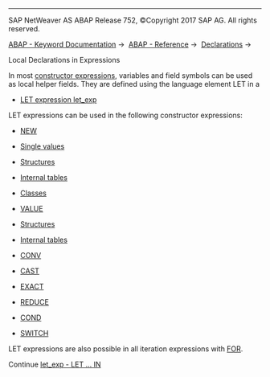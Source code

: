   

* * *

SAP NetWeaver AS ABAP Release 752, ©Copyright 2017 SAP AG. All rights reserved.

[ABAP - Keyword Documentation](javascript:call_link\('abenabap.htm'\)) →  [ABAP - Reference](javascript:call_link\('abenabap_reference.htm'\)) →  [Declarations](javascript:call_link\('abendeclarations.htm'\)) → 

Local Declarations in Expressions

In most [constructor expressions](javascript:call_link\('abenconstructor_expression_glosry.htm'\) "Glossary Entry"), variables and field symbols can be used as local helper fields. They are defined using the language element LET in a

-   [LET expression let\_exp](javascript:call_link\('abaplet.htm'\))

LET expressions can be used in the following constructor expressions:

-   [NEW](javascript:call_link\('abenconstructor_expression_new.htm'\))

-   [Single values](javascript:call_link\('abennew_constructor_params_single.htm'\))

-   [Structures](javascript:call_link\('abennew_constructor_params_struct.htm'\))

-   [Internal tables](javascript:call_link\('abennew_constructor_params_itab.htm'\))

-   [Classes](javascript:call_link\('abennew_constructor_params_class.htm'\))

-   [VALUE](javascript:call_link\('abenconstructor_expression_value.htm'\))

-   [Structures](javascript:call_link\('abenvalue_constructor_params_struc.htm'\))

-   [Internal tables](javascript:call_link\('abenvalue_constructor_params_itab.htm'\))

-   [CONV](javascript:call_link\('abenconstructor_expression_conv.htm'\))

-   [CAST](javascript:call_link\('abenconstructor_expression_cast.htm'\))

-   [EXACT](javascript:call_link\('abenconstructor_expression_exact.htm'\))

-   [REDUCE](javascript:call_link\('abenconstructor_expression_reduce.htm'\))

-   [COND](javascript:call_link\('abenconditional_expression_cond.htm'\))

-   [SWITCH](javascript:call_link\('abenconditional_expression_switch.htm'\))

LET expressions are also possible in all iteration expressions with [FOR](javascript:call_link\('abenfor.htm'\)).

Continue
[let\_exp - LET ... IN](javascript:call_link\('abaplet.htm'\))